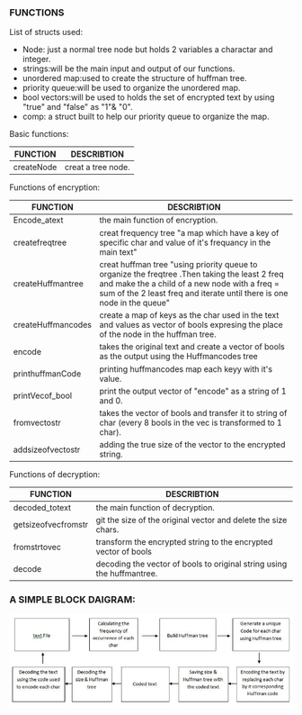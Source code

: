 ### __FUNCTIONS__

List of structs used:
* Node: just a normal tree node but holds 2 variables a charactar and integer.
* strings:will be the main input and output of our functions.
* unordered map:used to create the structure of huffman tree.
* priority queue:will be used to organize the unordered map.
* bool vectors:will be used to holds the set of encrypted text by using "true" and "false" as "1"& "0".
* comp: a struct built to help our priority queue to organize the map.

Basic functions:

FUNCTION  | DESCRIBTION
--------- | ------------
createNode| creat a tree node.


Functions of encryption:

FUNCTION  | DESCRIBTION
--------- | ------------
Encode_atext  |the main function of encryption.
createfreqtree | creat frequency tree "a map which have a key of specific char and value of it's frequancy in the main text"
createHuffmantree | creat huffman tree "using priority queue to organize the freqtree .Then taking the least 2 freq and make the a child of a new node with a freq = sum of the 2 least freq and iterate until there is one node in the queue"
createHuffmancodes | create a map of keys as the char used in the text and values as vector of bools expresing the place of the node in the huffman tree.
encode | takes the original text and create a vector of bools as the output using the Huffmancodes tree
printhuffmanCode | printing huffmancodes map each keyy with it's value. 
printVecof_bool  |print the output vector of "encode" as a string of 1 and 0.
fromvectostr  |takes the vector of bools and transfer it to string of char (every 8 bools in the vec is transformed to 1 char).
addsizeofvectostr|adding the true size of the vector to the encrypted string.



Functions of decryption:

FUNCTION  | DESCRIBTION
--------- | ------------
decoded_totext|the main function of decryption.
getsizeofvecfromstr|git the size of the original vector and delete the size chars.
fromstrtovec|transform the encrypted string to the encrypted vector of bools
decode| decoding the vector of bools to original string using the huffmantree.


### __A SIMPLE BLOCK DAIGRAM:__
![](pic.jpg)


